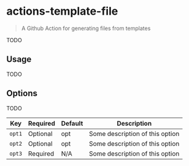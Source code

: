 # actions-template-file

> A Github Action for generating files from templates

TODO

## Usage

TODO

## Options

TODO

| Key        | Required | Default      | Description |
| ---------- | -------- | ------------ | ---------------------------------------------------- |
| `opt1`     | Optional | opt          | Some description of this option                      |
| `opt2`     | Optional | opt          | Some description of this option                      | 
| `opt3`     | Required | N/A          | Some description of this option                      | 